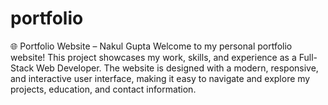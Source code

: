 # portfolio
🌐 Portfolio Website – Nakul Gupta Welcome to my personal portfolio website! This project showcases my work, skills, and experience as a Full-Stack Web Developer. The website is designed with a modern, responsive, and interactive user interface, making it easy to navigate and explore my projects, education, and contact information.
